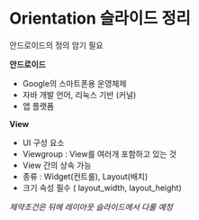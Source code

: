 # Orientation 슬라이드 정리
안드로이드의 정의 암기 필요

**안드로이드**
- Google의 스마트폰용 운영체제
- 자바 개발 언어, 리눅스 기반 (커널)
- 앱 플랫폼

**View**
- UI 구성 요소
- Viewgroup : View를 여러개 포함하고 있는 것
- View 간의 상속 가능
- 종류 : Widget(컨트롤), Layout(배치)
- 크기 속성 필수 ( layout_width, layout_height)

*제약조건은 뒤에 레이아웃 슬라이드에서 다룰 예정*
